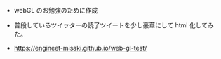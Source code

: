 - webGL のお勉強のために作成
- 普段しているツイッターの読了ツイートを少し豪華にして html 化してみた。

- https://engineet-misaki.github.io/web-gl-test/
